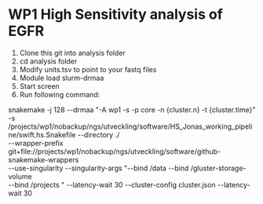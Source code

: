 # WP1 High Sensitivity analysis of EGFR
1. Clone this git into analysis folder
2. cd analysis folder
2. Modify units.tsv to point to your fastq files
3. Module load slurm-drmaa
4. Start screen
5. Run following command:

snakemake -j 128 --drmaa "-A wp1 -s -p core -n {cluster.n} -t {cluster.time}"  \
-s /projects/wp1/nobackup/ngs/utveckling/software/HS_Jonas_working_pipeline/swift.hs.Snakefile --directory ./ \
 --wrapper-prefix git+file://projects/wp1/nobackup/ngs/utveckling/software/github-snakemake-wrappers \
--use-singularity --singularity-args "--bind /data --bind /gluster-storage-volume \
--bind /projects  " --latency-wait 30 --cluster-config cluster.json --latency-wait 30
